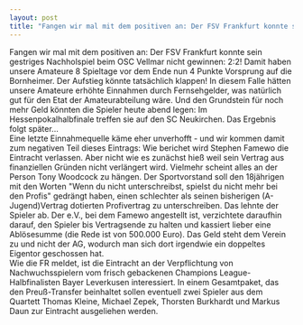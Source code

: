 ```yaml
---
layout: post
title: "Fangen wir mal mit dem positiven an: Der FSV Frankfurt konnte sein gestriges Nachholspiel beim OSC Vellmar nicht gewinnen: 2:2!"
---
```


Fangen wir mal mit dem positiven an: Der FSV Frankfurt konnte sein gestriges Nachholspiel beim OSC Vellmar nicht gewinnen: 2:2! Damit haben unsere Amateure 8 Spieltage vor dem Ende nun 4 Punkte Vorsprung auf die Bornheimer. Der Aufstieg könnte tatsächlich klappen! In diesem Falle hätten unsere Amateure erhöhte Einnahmen durch Fernsehgelder, was natürlich gut für den Etat der Amateurabteilung wäre. Und den Grundstein für noch mehr Geld könnten die Spieler heute abend legen: Im Hessenpokalhalbfinale treffen sie auf den SC Neukirchen. Das Ergebnis folgt später...  
Eine letzte Einnahmequelle käme eher unverhofft - und wir kommen damit zum negativen Teil dieses Eintrags: Wie berichet wird Stephen Famewo die Eintracht verlassen. Aber nicht wie es zunächst hieß weil sein Vertrag aus finanziellen Gründen nicht verlängert wird. Vielmehr scheint alles an der Person Tony Woodcock zu hängen. Der Sportvorstand soll den 18jährigen mit den Worten "Wenn du nicht unterschreibst, spielst du nicht mehr bei den Profis" gedrängt haben, einen schlechter als seinen bisherigen (A-Jugend)Vertrag dotierten Profivertrag zu unterschreiben. Das lehnte der Spieler ab. Der e.V., bei dem Famewo angestellt ist, verzichtete daraufhin darauf, den Spieler bis Vertragsende zu halten und kassiert lieber eine Ablösesumme (die Rede ist von 500.000 Euro). Das Geld steht dem Verein zu und nicht der AG, wodurch man sich dort irgendwie ein doppeltes Eigentor geschossen hat.  
Wie die FR meldet, ist die Eintracht an der Verpflichtung von Nachwuchsspielern vom frisch gebackenen Champions League-Halbfinalisten Bayer Leverkusen interessiert. In einem Gesamtpaket, das den Preuß-Transfer beinhaltet sollen eventuell zwei Spieler aus dem Quartett Thomas Kleine, Michael Zepek, Thorsten Burkhardt und Markus Daun zur Eintracht ausgeliehen werden.
